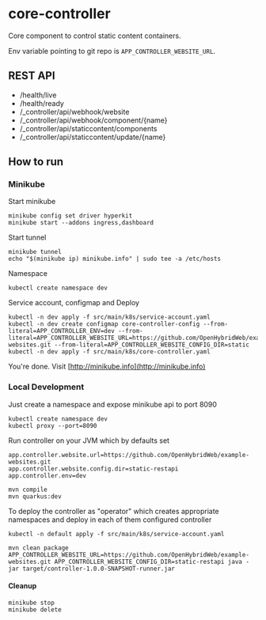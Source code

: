# core-controller
Core component to control static content containers.

Env variable pointing to git repo is `APP_CONTROLLER_WEBSITE_URL`.

## REST API

* /health/live
* /health/ready
* /_controller/api/webhook/website
* /_controller/api/webhook/component/{name}
* /_controller/api/staticcontent/components
* /_controller/api/staticcontent/update/{name}


## How to run

### Minikube

Start minikube
```shell
minikube config set driver hyperkit
minikube start --addons ingress,dashboard
```

Start tunnel
```shell
minikube tunnel
echo "$(minikube ip) minikube.info" | sudo tee -a /etc/hosts
```

Namespace
```shell
kubectl create namespace dev
```

Service account, configmap and Deploy
```shell
kubectl -n dev apply -f src/main/k8s/service-account.yaml
kubectl -n dev create configmap core-controller-config --from-literal=APP_CONTROLLER_ENV=dev --from-literal=APP_CONTROLLER_WEBSITE_URL=https://github.com/OpenHybridWeb/example-websites.git --from-literal=APP_CONTROLLER_WEBSITE_CONFIG_DIR=static
kubectl -n dev apply -f src/main/k8s/core-controller.yaml
```

You're done. Visit [http://minikube.info](http://minikube.info)

### Local Development

Just create a namespace and expose minikube api to port 8090
```shell
kubectl create namespace dev
kubectl proxy --port=8090
```

Run controller on your JVM which by defaults set 
```
app.controller.website.url=https://github.com/OpenHybridWeb/example-websites.git
app.controller.website.config.dir=static-restapi
app.controller.env=dev
```

```shell
mvn compile
mvn quarkus:dev
```

To deploy the controller as "operator" which creates appropriate namespaces and deploy in each of them configured controller

```shell
kubectl -n default apply -f src/main/k8s/service-account.yaml

mvn clean package
APP_CONTROLLER_WEBSITE_URL=https://github.com/OpenHybridWeb/example-websites.git APP_CONTROLLER_WEBSITE_CONFIG_DIR=static-restapi java -jar target/controller-1.0.0-SNAPSHOT-runner.jar
```

#### Cleanup

```shell
minikube stop
minikube delete
```
